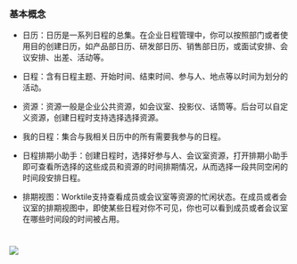 ### 基本概念

*  日历：日历是一系列日程的总集。在企业日程管理中，你可以按照部门或者使用目的创建日历，如产品部日历、研发部日历、销售部日历，或面试安排、会议安排、出差、活动等。

* 日程：含有日程主题、开始时间、结束时间、参与人、地点等以时间为划分的活动。

* 资源：资源一般是企业公共资源，如会议室、投影仪、话筒等。后台可以自定义资源，创建日程时支持选择选择资源。

* 我的日程：集合与我相关日历中的所有需要我参与的日程。

* 日程排期小助手：创建日程时，选择好参与人、会议室资源，打开排期小助手即可查看所选择的这些成员和资源的时间排期情况，从而选择一段共同空闲的时间段安排日程。

* 排期视图：Worktile支持查看成员或会议室等资源的忙闲状态。在成员或者会议室的排期视图中，即使某些日程对你不可见，你也可以看到成员或者会议室在哪些时间段的时间被占用。

# ![](/assets/2.4日历.png)
